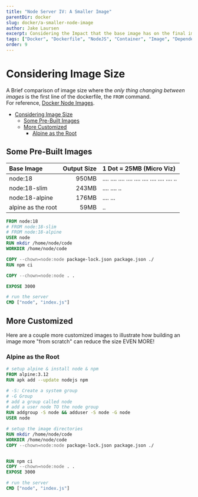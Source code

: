 ```yaml
---
title: "Node Server IV: A Smaller Image"
parentDir: docker
slug: docker/a-smaller-node-image
author: Jake Laursen
excerpt: Considering the Impact that the base image has on the final image
tags: ["Docker", "Dockerfile", "NodeJS", "Container", "Image", "Dependencies", "Optimization", "Size", "Footprint"]
order: 9
---
```


# Considering Image Size
A Brief comparison of image size where the _only thing changing between images_ is the first line of the dockerfile, the `FROM` command.   
For reference, [Docker Node Images](https://hub.docker.com/_/node/tags?page=1&name=18&ordering=last_updated).  


- [Considering Image Size](#considering-image-size)
  - [Some Pre-Built Images](#some-pre-built-images)
  - [More Customized](#more-customized)
    - [Alpine as the Root](#alpine-as-the-root)

## Some Pre-Built Images
|Base Image|Output Size|1 Dot = 25MB (Micro Viz)|
|:--|--:|:-|
|node:18|950MB|.... .... .... .... .... .... .... .... .... ..|
|node:18-slim|243MB|.... .... ..|
|node:18-alpine|176MB|.... ...|
|alpine as the root|59MB|..|

```Dockerfile
FROM node:18
# FROM node:18-slim
# FROM node:18-alpine
USER node 
RUN mkdir /home/node/code 
WORKDIR /home/node/code

COPY --chown=node:node package-lock.json package.json ./
RUN npm ci

COPY --chown=node:node . .

EXPOSE 3000

# run the server
CMD ["node", "index.js"]
```

## More Customized
Here are a couple more customized images to illustrate how building an image more "from scratch" can reduce the size EVEN MORE!

### Alpine as the Root

```dockerfile
# setup alpine & install node & npm
FROM alpine:3.12
RUN apk add --update nodejs npm

# -S: Create a system group
# -G Group
# add a group called node
# add a user node TO the node group
RUN addgroup -S node && adduser -S node -G node
USER node 

# setup the image directories
RUN mkdir /home/node/code 
WORKDIR /home/node/code
COPY --chown=node:node package-lock.json package.json ./


RUN npm ci
COPY --chown=node:node . .
EXPOSE 3000

# run the server
CMD ["node", "index.js"]
````
